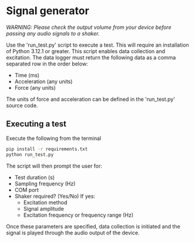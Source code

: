 # Signal generator

*WARNING: Please check the output volume from your device before passing any audio signals to a shaker.*

Use the 'run_test.py' script to execute a test. This will require an installation of Python 3.12.1 or greater. This script enables data collection and excitation. The data logger must return the following data as a comma separated row in the order below:

- Time (ms)
- Acceleration (any units)
- Force (any units)

The units of force and acceleration can be defined in the 'run_test.py' source code.

## Executing a test

Execute the following from the terminal

```cmd
pip install -r requirements.txt
python run_test.py
```

The script will then prompt the user for:
- Test duration (s)
- Sampling frequency (Hz)
- COM port
- Shaker required? (Yes/No)
    If yes:
    - Excitation method
    - Signal amplitude
    - Excitation frequency or frequency range (Hz)

Once these parameters are specified, data collection is initiated and the signal is played through the audio output of the device.